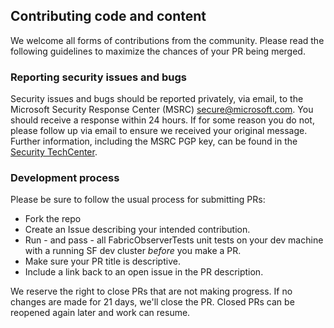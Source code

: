 ## Contributing code and content
We welcome all forms of contributions from the community. Please read the following guidelines to maximize the chances of your PR being merged.

### Reporting security issues and bugs
Security issues and bugs should be reported privately, via email, to the Microsoft Security Response Center (MSRC)  secure@microsoft.com. You should receive a response within 24 hours. If for some reason you do not, please follow up via email to ensure we received your original message. Further information, including the MSRC PGP key, can be found in the [Security TechCenter](https://technet.microsoft.com/en-us/security/ff852094.aspx).


### Development process
Please be sure to follow the usual process for submitting PRs:

 - Fork the repo
 - Create an Issue describing your intended contribution.
 - Run - and pass - all FabricObserverTests unit tests on your dev machine with a running SF dev cluster *before* you make a PR.
 - Make sure your PR title is descriptive.
 - Include a link back to an open issue in the PR description.

We reserve the right to close PRs that are not making progress. If no changes are made for 21 days, we'll close the PR. Closed PRs can be reopened again later and work can resume.

